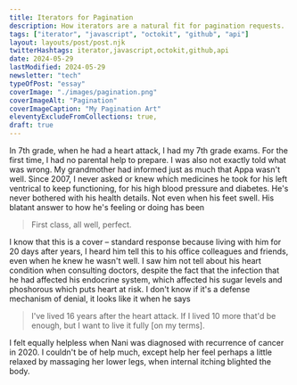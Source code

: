 ```yaml
---
title: Iterators for Pagination
description: How iterators are a natural fit for pagination requests.
tags: ["iterator", "javascript", "octokit", "github", "api"]
layout: layouts/post/post.njk
twitterHashtags: iterator,javascript,octokit,github,api
date: 2024-05-29
lastModified: 2024-05-29
newsletter: "tech"
typeOfPost: "essay"
coverImage: "./images/pagination.png"
coverImageAlt: "Pagination"
coverImageCaption: "My Pagination Art"
eleventyExcludeFromCollections: true,
draft: true
---
```


In 7th grade, when he had a heart attack, I had my 7th grade exams. For the first time, I had no parental help to prepare. I was also not exactly told what was wrong. My grandmother had informed just as much that Appa wasn't well. Since 2007, I never asked or knew which medicines he took for his left ventrical to keep functioning, for his high blood pressure and diabetes. He's never bothered with his health details. Not even when his feet swell. His blatant answer to how he's feeling or doing has been

> First class, all well, perfect.

I know that this is a cover – standard response because living with him for 20 days after years, I heard him tell this to his office colleagues and friends, even when he knew he wasn't well. I saw him not tell about his heart condition when consulting doctors, despite the fact that the infection that he had affected his endocrine system, which affected his sugar levels and phoshorous which puts heart at risk. I don't know if it's a defense mechanism of denial, it looks like it when he says 

> I've lived 16 years after the heart attack. If I lived 10 more that'd be enough, but I want to live it fully [on my terms].

I felt equally helpless when Nani was diagnosed with recurrence of cancer in 2020. I couldn't be of help much, except help her feel perhaps a little relaxed by massaging her lower legs, when internal itching blighted the body.
